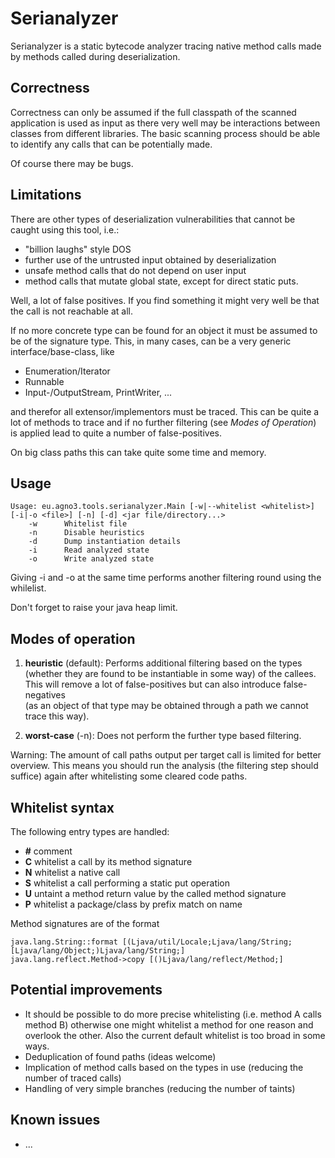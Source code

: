 # Serianalyzer

Serianalyzer is a static bytecode analyzer tracing native method calls made by methods called during deserialization.


## Correctness

Correctness can only be assumed if the full classpath of the scanned application is used as input 
as there very well may be interactions between classes from different libraries. 
The basic scanning process should be able to identify any calls that can be potentially made.
 
Of course there may be bugs.

## Limitations

There are other types of deserialization vulnerabilities that cannot be caught using this tool, i.e.:

* "billion laughs" style DOS
* further use of the untrusted input obtained by deserialization
* unsafe method calls that do not depend on user input
* method calls that mutate global state, except for direct static puts.

Well, a lot of false positives. If you find something it might very well be that the call is not reachable
at all.

If no more concrete type can be found for an object it must be assumed to be of the signature type. 
This, in many cases, can be a very generic interface/base-class, like

* Enumeration/Iterator
* Runnable
* Input-/OutputStream, PrintWriter, ...

and therefor all extensor/implementors must be traced. This can be quite a lot of methods to trace
and if no further filtering (see *Modes of Operation*) is applied lead to quite a number of false-positives.

On big class paths this can take quite some time and memory.

## Usage

```
Usage: eu.agno3.tools.serianalyzer.Main [-w|--whitelist <whitelist>] [-i|-o <file>] [-n] [-d] <jar file/directory...>
    -w      Whitelist file
    -n      Disable heuristics
    -d      Dump instantiation details
    -i      Read analyzed state
    -o      Write analyzed state
```

Giving -i and -o at the same time performs another filtering round using the whilelist.

Don't forget to raise your java heap limit. 

## Modes of operation

1. **heuristic** (default):
   Performs additional filtering based on the types (whether they are found to be instantiable in some way) 
   of the callees.  This will remove a lot of false-positives but can also introduce false-negatives  
   (as an object of that type may be obtained through a path we cannot trace this way).
   
2. **worst-case** (-n):
   Does not perform the further type based filtering. 

Warning: The amount of call paths output per target call is limited for better overview. 
This means you should run the analysis (the filtering step should suffice) again after 
whitelisting some cleared code paths.    

## Whitelist syntax

The following entry types are handled:

* **#** comment
* **C** whitelist a call by its method signature
* **N** whitelist a native call
* **S** whitelist a call performing a static put operation
* **U** untaint a method return value by the called method signature
* **P** whitelist a package/class by prefix match on name

Method signatures are of the format
```
java.lang.String::format [(Ljava/util/Locale;Ljava/lang/String;[Ljava/lang/Object;)Ljava/lang/String;]
java.lang.reflect.Method->copy [()Ljava/lang/reflect/Method;]
```
   
## Potential improvements

* It should be possible to do more precise whitelisting (i.e. method A calls method B)
  otherwise one might whitelist a method for one reason and overlook the other.
  Also the current default whitelist is too broad in some ways.
* Deduplication of found paths (ideas welcome)
* Implication of method calls based on the types in use (reducing the number of traced calls)
* Handling of very simple branches (reducing the number of taints)

## Known issues
* ...
